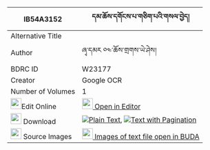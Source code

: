 |IB54A3152|དམ་ཆོས་དགོངས་པ་གཅིག་པའི་གསལ་བྱེད། 
| --- | --- 
|Alternative Title |
|Author| ཞྭ་དམར ༠༤་ཆོས་གྲགས་ཡེ་ཤེས།
|BDRC ID | W23177
|Creator | Google OCR
|Number of Volumes| 1
|<img width="25" src="https://img.icons8.com/color/25/000000/edit-property.png">Edit Online| [<img width="25" src="https://avatars.githubusercontent.com/u/45091458?s=200&v=4"> Open in Editor](http://editor.openpecha.org/IB54A3152)
|<img width="25" src="https://img.icons8.com/fluent/48/000000/download-2.png"/>  Download | [![](https://img.icons8.com/color/20/000000/txt.png)Plain Text](https://github.com/Openpecha/IB54A3152/releases/download/v1/damcho_gongpa_chikpa_i_salje_plain_IB54A3152.zip), [![](https://img.icons8.com/color/20/000000/txt.png)Text with Pagination](https://github.com/Openpecha/IB54A3152/releases/download/v1/damcho_gongpa_chikpa_i_salje_pages_IB54A3152.zip)
|<img width="25" src="https://img.icons8.com/plasticine/100/000000/pictures-folder.png"/>  Source Images | [<img width="25" src="https://library.bdrc.io/icons/BUDA-small.svg"> Images of text file open in BUDA](https://library.bdrc.io/show/bdr:W23177)